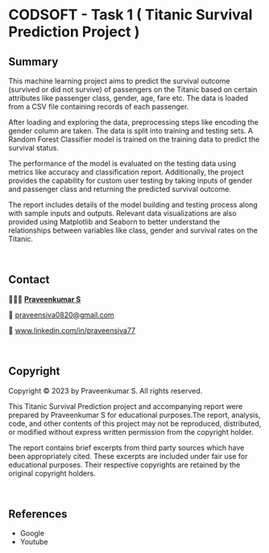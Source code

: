 # CODSOFT - Task 1  ( Titanic Survival Prediction Project )

## Summary

This machine learning project aims to predict the survival outcome (survived or did not survive) of passengers on the Titanic based on certain attributes like passenger class, gender, age, fare etc. The data is loaded from a CSV file containing records of each passenger.

After loading and exploring the data, preprocessing steps like encoding the gender column are taken. The data is split into training and testing sets. A Random Forest Classifier model is trained on the training data to predict the survival status.

The performance of the model is evaluated on the testing data using metrics like accuracy and classification report. Additionally, the project provides the capability for custom user testing by taking inputs of gender and passenger class and returning the predicted survival outcome.

The report includes details of the model building and testing process along with sample inputs and outputs. Relevant data visualizations are also provided using Matplotlib and Seaborn to better understand the relationships between variables like class, gender and survival rates on the Titanic.

<br>

## Contact

🧑🏿‍💻  <a href="https://github.com/PraveenSiva77">**Praveenkumar S**</a>

📧 <a> praveensiva0820@gmail.com </a>

🔗 www.linkedin.com/in/praveensiva77

    
<br>

## Copyright
Copyright © 2023 by Praveenkumar S. All rights reserved.

This Titanic Survival Prediction project and accompanying report were prepared by Praveenkumar S for educational purposes.The report, analysis, code, and other contents of this project may not be reproduced, distributed, or modified without express written permission from the copyright holder.

The report contains brief excerpts from third party sources which have been appropriately cited. These excerpts are included under fair use for educational purposes. Their respective copyrights are retained by the original copyright holders.

<br>

## References
- Google
- Youtube

